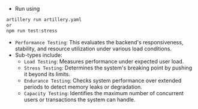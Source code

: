 <!-- Using Artillery for load testing -->
- Run using 
```bash
artillery run artillery.yaml 
or
npm run test:stress
```

- `Performance Testing`: This evaluates the backend's responsiveness, stability, and resource utilization under various load conditions. 
- Sub-types include:
  - `Load Testing`: Measures performance under expected user load.
  - `Stress Testing`: Determines the system's breaking point by pushing it beyond its limits.
  - `Endurance Testing`: Checks system performance over extended periods to detect memory leaks or degradation.
  - `Capacity Testing`: Identifies the maximum number of concurrent users or transactions the system can handle.